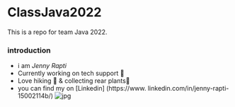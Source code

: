 # ClassJava2022
 This is a repo for team Java 2022.

### introduction 
- i am *Jenny Rapti* 
- Currently working on tech support 🍏   
- Love hiking 🧗 & collecting rear plants🌿   
- you can find my on [Linkedin] (https://www.  linkedin.com/in/jenny-rapti-15002114b/)
![jpg](elsa.jpg)
